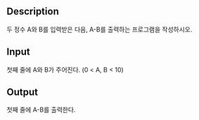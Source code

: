 ## Description
두 정수 A와 B를 입력받은 다음, A-B를 출력하는 프로그램을 작성하시오.

## Input
첫째 줄에 A와 B가 주어진다. (0 < A, B < 10)

## Output
첫째 줄에 A-B를 출력한다.
